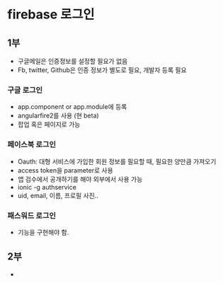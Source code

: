 # firebase 로그인

## 1부
* 구글메일은 인증정보를 설정할 필요가 없음
* Fb, twitter, Github은 인증 정보가 별도로 필요, 개발자 등록 필요

### 구글 로그인
* app.component or app.module에 등록
* angularfire2를 사용 (현 beta)
* 팝업 혹은 페이지로 가능

### 페이스북 로그인
* Oauth: 대형 서비스에 가입한 회원 정보를 필요할 때, 필요한 양만큼 가져오기
* access token을 parameter로 사용
* 앱 검수에서 공개하기를 해야 외부에서 사용 가능
* ionic -g authservice
* uid, email, 이름, 프로필 사진..

### 패스워드 로그인
* 기능을 구현해야 함.

## 2부
* 

